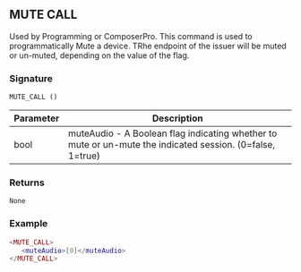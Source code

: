 ## MUTE CALL

Used by Programming or ComposerPro. This command is used to programmatically Mute a device.  TRhe endpoint of the issuer will be muted or un-muted, depending on the value of the flag.


### Signature

`MUTE_CALL ()`


| Parameter | Description |
| --- | --- |
| bool |  muteAudio - A Boolean flag indicating whether to mute or un-mute the indicated session. (0=false, 1=true) |


### Returns

`None`


### Example

```lua
<MUTE_CALL>
   <muteAudio>[0]</muteAudio>
</MUTE_CALL>
```
